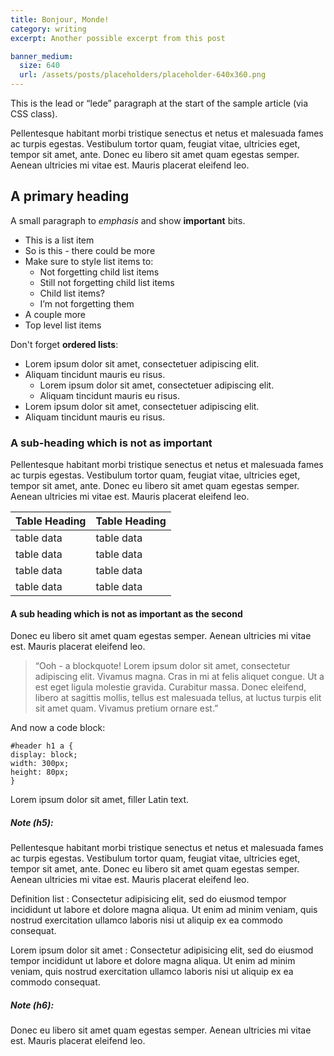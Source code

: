 ```yaml
---
title: Bonjour, Monde!
category: writing
excerpt: Another possible excerpt from this post

banner_medium:
  size: 640
  url: /assets/posts/placeholders/placeholder-640x360.png
---
```


<p class="lede">This is the lead or “lede” paragraph at the start of the sample article (via CSS class).</p>

Pellentesque habitant morbi tristique senectus et netus et malesuada fames ac turpis egestas. Vestibulum tortor quam, feugiat vitae, ultricies eget, tempor sit amet, ante. Donec eu libero sit amet quam egestas semper. Aenean ultricies mi vitae est. Mauris placerat eleifend leo.

## A primary heading

A small paragraph to _emphasis_ and show **important** bits.




- This is a list item
- So is this - there could be more
- Make sure to style list items to:
  - Not forgetting child list items
  - Still not forgetting child list items
  - Child list items?
  - I’m not forgetting them
- A couple more
- Top level list items

Don't forget <strong>ordered lists</strong>:

- Lorem ipsum dolor sit amet, consectetuer adipiscing elit.
- Aliquam tincidunt mauris eu risus.
  - Lorem ipsum dolor sit amet, consectetuer adipiscing elit.
  - Aliquam tincidunt mauris eu risus.
- Lorem ipsum dolor sit amet, consectetuer adipiscing elit.
- Aliquam tincidunt mauris eu risus.


### A sub-heading which is not as important

Pellentesque habitant morbi tristique senectus et netus et malesuada fames ac turpis egestas. Vestibulum tortor quam, feugiat vitae, ultricies eget, tempor sit amet, ante. Donec eu libero sit amet quam egestas semper. Aenean ultricies mi vitae est. Mauris placerat eleifend leo.


<table>
  <thead>
    <th>Table Heading</th>
    <th>Table Heading</th>
  </thead>
  <tbody>
    <tr>
      <td>table data</td>
      <td>table data</td>
    </tr>
    <tr>
      <td>table data</td>
      <td>table data</td>
    </tr>
    <tr>
      <td>table data</td>
      <td>table data</td>
    </tr>
    <tr>
      <td>table data</td>
      <td>table data</td>
    </tr>
  </tbody>
</table>

#### A sub heading which is not as important as the second

Donec eu libero sit amet quam egestas semper. Aenean ultricies mi vitae est. Mauris placerat eleifend leo.

> “Ooh - a blockquote! Lorem ipsum dolor sit amet, consectetur adipiscing elit. Vivamus magna. Cras in mi at felis aliquet congue. Ut a est eget ligula molestie gravida. Curabitur massa. Donec eleifend, libero at sagittis mollis, tellus est malesuada tellus, at luctus turpis elit sit amet quam. Vivamus pretium ornare est.”

And now a code block:

    #header h1 a {
    display: block;
    width: 300px;
    height: 80px;
    }

Lorem ipsum dolor sit amet, filler Latin text.

##### Note (h5):

Pellentesque habitant morbi tristique senectus et netus et malesuada fames ac turpis egestas. Vestibulum tortor quam, feugiat vitae, ultricies eget, tempor sit amet, ante. Donec eu libero sit amet quam egestas semper. Aenean ultricies mi vitae est. Mauris placerat eleifend leo.


Definition list
: Consectetur adipisicing elit, sed do eiusmod tempor incididunt ut labore et dolore magna aliqua. Ut enim ad minim veniam, quis nostrud exercitation ullamco laboris nisi ut aliquip ex ea commodo consequat.

Lorem ipsum dolor sit amet
: Consectetur adipisicing elit, sed do eiusmod tempor incididunt ut labore et dolore magna aliqua. Ut enim ad minim veniam, quis nostrud exercitation ullamco laboris nisi ut aliquip ex ea commodo consequat.

##### Note (h6):

Donec eu libero sit amet quam egestas semper. Aenean ultricies mi vitae est. Mauris placerat eleifend leo.